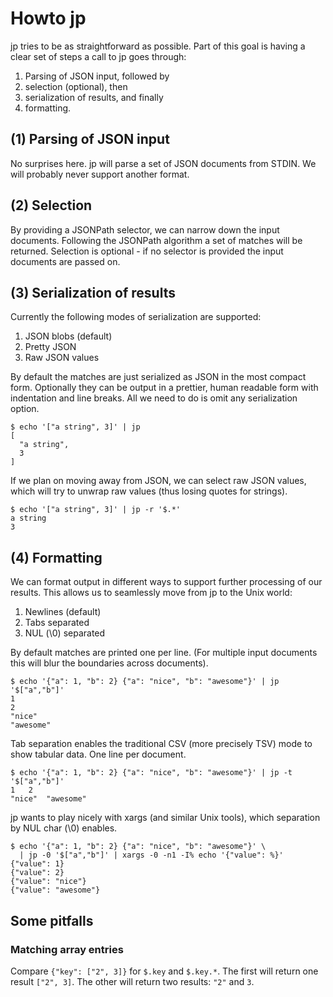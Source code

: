 Howto jp
========

jp tries to be as straightforward as possible. Part of this goal is having a
clear set of steps a call to jp goes through:

1. Parsing of JSON input, followed by
2. selection (optional), then
3. serialization of results, and finally
4. formatting.


(1) Parsing of JSON input
-------------------------

No surprises here. jp will parse a set of JSON documents from STDIN.
We will probably never support another format.

(2) Selection
-------------

By providing a JSONPath selector, we can narrow down the input documents.
Following the JSONPath algorithm a set of matches will be returned.
Selection is optional - if no selector is provided the input documents are
passed on.

(3) Serialization of results
----------------------------

Currently the following modes of serialization are supported:

1. JSON blobs (default)
2. Pretty JSON
3. Raw JSON values

By default the matches are just serialized as JSON in the most compact form.
Optionally they can be output in a prettier, human readable form with
indentation and line breaks. All we need to do is omit any serialization option.

    $ echo '["a string", 3]' | jp
    [
      "a string",
      3
    ]

If we plan on moving away from JSON, we can select raw JSON values, which will
try to unwrap raw values (thus losing quotes for strings).

    $ echo '["a string", 3]' | jp -r '$.*'
    a string
    3

(4) Formatting
--------------

We can format output in different ways to support further processing of our
results. This allows us to seamlessly move from jp to the Unix world:

1. Newlines (default)
2. Tabs separated
3. NUL (\0) separated

By default matches are printed one per line. (For multiple input documents this
will blur the boundaries across documents).

    $ echo '{"a": 1, "b": 2} {"a": "nice", "b": "awesome"}' | jp '$["a","b"]'
    1
    2
    "nice"
    "awesome"

Tab separation enables the traditional CSV (more precisely TSV) mode to show
tabular data. One line per document.

    $ echo '{"a": 1, "b": 2} {"a": "nice", "b": "awesome"}' | jp -t '$["a","b"]'
    1	2
    "nice"	"awesome"

jp wants to play nicely with xargs (and similar Unix tools), which separation by
NUL char (\0) enables.

    $ echo '{"a": 1, "b": 2} {"a": "nice", "b": "awesome"}' \
      | jp -0 '$["a","b"]' | xargs -0 -n1 -I% echo '{"value": %}'
    {"value": 1}
    {"value": 2}
    {"value": "nice"}
    {"value": "awesome"}

Some pitfalls
-------------

### Matching array entries

Compare `{"key": ["2", 3]}` for `$.key` and `$.key.*`.
The first will return one result `["2", 3]`. The other will return two results:
`"2"` and `3`.
